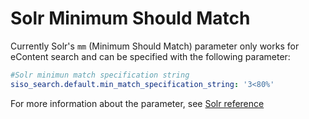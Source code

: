 # Solr Minimum Should Match

Currently Solr's `mm` (Minimum Should Match) parameter only works for eContent search and can be specified with the following parameter:

``` yaml
#Solr minimun match specification string
siso_search.default.min_match_specification_string: '3<80%'
```

For more information about the parameter, see
[Solr reference](https://lucene.apache.org/solr/guide/7_4/the-dismax-query-parser.html#TheDisMaxQueryParser-Themm_MinimumShouldMatch_Parameter)
